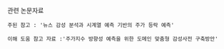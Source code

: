 관련 논문자료 

    주된 참고 : '뉴스 감성 분석과 시계열 예측 기반의 주가 등락 예측'

    이해 도움 참고 자료 :'주가지수 방향성 예측을 위한 도메인 맞춤형 감성사전 구축방안'
